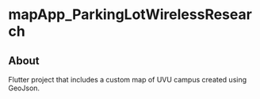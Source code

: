 # mapApp_ParkingLotWirelessResearch

## About 
Flutter project that includes a custom map of UVU campus created using GeoJson.
